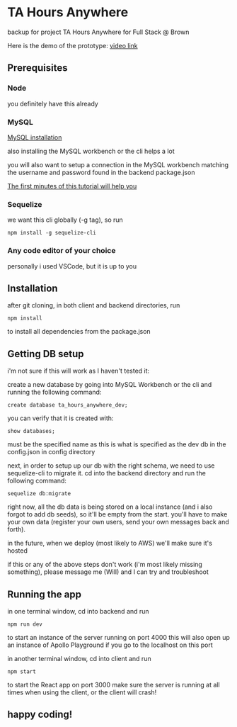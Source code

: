 # TA Hours Anywhere

backup for project TA Hours Anywhere for Full Stack @ Brown

Here is the demo of the prototype: [video link](https://vimeo.com/496558423)

## Prerequisites

### Node 
 
you definitely have this already

### MySQL

[MySQL installation](https://dev.mysql.com/downloads/mysql/) 

also installing the MySQL workbench or the cli helps a lot

you will also want to setup a connection in the MySQL workbench matching the username and password found in the backend package.json

[The first minutes of this tutorial will help you](https://www.youtube.com/watch?v=7S_tz1z_5bA&t=1075s)

### Sequelize 

we want this cli globally (-g tag), so run 

```
npm install -g sequelize-cli
```

### Any code editor of your choice

personally i used VSCode, but it is up to you
## Installation


after git cloning, in both client and backend directories, run
```
npm install
```
to install all dependencies from the package.json

## Getting DB setup 

i'm not sure if this will work as I haven't tested it:

create a new database by going into MySQL Workbench or the cli and running the following command:

```
create database ta_hours_anywhere_dev;
```

you can verify that it is created with: 

```
show databases;
```

must be the specified name as this is what is specified as the dev db in the config.json in config directory 

next, in order to setup up our db with the right schema, we need to use sequelize-cli to migrate it.
cd into the backend directory and run the following command:

```
sequelize db:migrate
```

right now, all the db data is being stored on a local instance (and i also forgot to add db seeds), so it'll be empty from the start. you'll have to make your own data (register your own users, send your own messages back and forth).

in the future, when we deploy (most likely to AWS) we'll make sure it's hosted

if this or any of the above steps don't work (i'm most likely missing something), please message me (Will) and I can try and troubleshoot

## Running the app

in one terminal window, cd into backend and run 
```
npm run dev
```
to start an instance of the server running on port 4000
this will also open up an instance of Apollo Playground if you go to the localhost on this port

in another terminal window, cd into client and run 

```
npm start
```
to start the React app on port 3000
make sure the server is running at all times when using the client, or the client will crash!

## happy coding!
